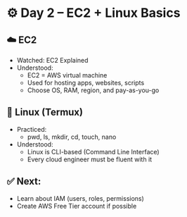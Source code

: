 # ⚙️ Day 2 – EC2 + Linux Basics

## ☁️ EC2
- Watched: EC2 Explained
- Understood:
  - EC2 = AWS virtual machine
  - Used for hosting apps, websites, scripts
  - Choose OS, RAM, region, and pay-as-you-go

## 🐧 Linux (Termux)
- Practiced:
  - pwd, ls, mkdir, cd, touch, nano
- Understood:
  - Linux is CLI-based (Command Line Interface)
  - Every cloud engineer must be fluent with it

## ✅ Next:
- Learn about IAM (users, roles, permissions)
- Create AWS Free Tier account if possible
